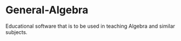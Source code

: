 # General-Algebra
Educational software that is to be used in teaching Algebra and similar subjects.
